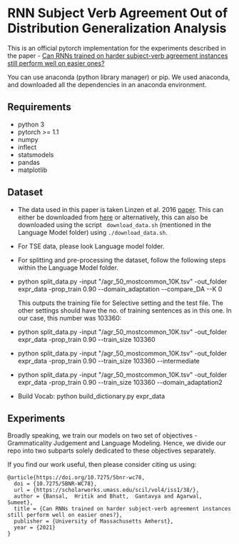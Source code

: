 # RNN Subject Verb Agreement Out of Distribution Generalization Analysis

This is an official pytorch implementation for the experiments described in the paper - [Can RNNs trained on harder subject-verb agreement instances still
perform well on easier ones?](https://arxiv.org/pdf/2010.04976.pdf)

You can use anaconda (python library manager) or pip. 
We used anaconda, and downloaded all the dependencies in an anaconda environment.

## Requirements
- python 3
- pytorch >= 1.1
- numpy
- inflect
- statsmodels
- pandas
- matplotlib

## Dataset

- The data used in this paper is taken Linzen et al. 2016 [paper](https://arxiv.org/abs/1611.01368). This can either be downloaded from [here](http://tallinzen.net/media/rnn_agreement/agr_50_mostcommon_10K.tsv.gz) or alternatively, this can also be downloaded using the script ``` download_data.sh``` (mentioned in the Language Model folder) using ```./download_data.sh```. 
- For TSE data, please look Language model folder. 
- For splitting and pre-processing the dataset, follow the following steps within the Language Model folder.
- python split_data.py -input "<path to data>/agr_50_mostcommon_10K.tsv" -out_folder expr_data -prop_train 0.90 --domain_adaptation  --compare_DA --K 0

  This outputs the training file for Selective setting and the test file. The other settings should have the no. of training sentences as in this one. In our case, this number was 103360:

- python split_data.py -input "<path to data>/agr_50_mostcommon_10K.tsv" -out_folder expr_data -prop_train 0.90 --train_size 103360
- python split_data.py -input "<path to data>/agr_50_mostcommon_10K.tsv" -out_folder expr_data -prop_train 0.90 --train_size 103360 --intermediate
- python split_data.py -input "<path to data>/agr_50_mostcommon_10K.tsv" -out_folder expr_data -prop_train 0.90 --train_size 103360 --domain_adaptation2


- Build Vocab: 
python build_dictionary.py expr_data


## Experiments

Broadly speaking, we train our models on two set of objectives - Grammaticality Judgement and Language Modeling. 
Hence, we divide our repo into two subparts solely dedicated to these objectives separately.

If you find our work useful, then please consider citing us using:
```
@article{https://doi.org/10.7275/5bnr-wc78,
  doi = {10.7275/5BNR-WC78},
  url = {https://scholarworks.umass.edu/scil/vol4/iss1/38/},
  author = {Bansal,  Hritik and Bhatt,  Gantavya and Agarwal,  Sumeet},
  title = {Can RNNs trained on harder subject-verb agreement instances still perform well on easier ones?},
  publisher = {University of Massachusetts Amherst},
  year = {2021}
}
```

